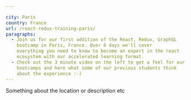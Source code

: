 ```yaml
---

city: Paris
country: France
url: /react-redux-training-paris/
paragraphs:
  - Join us for our first addition of the React, Redux, GraphQL
    bootcamp in Paris, France. Over 6 days we'll cover
    everything you need to know to become an expert in the react
    ecosystem with our accelerated learning format.
  - Check out the 3 minute video on the left to get a feel for our
    bootcamps and here what some of our previous students think
    about the experience :-)
---
```


Something about the location or description etc
